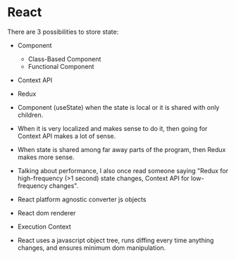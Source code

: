 # React

There are 3 possibilities to store state:
- Component
    - Class-Based Component
    - Functional Component
- Context API
- Redux

- Component (useState) when the state is local or it is shared with only children.

- When it is very localized and makes sense to do it, then going for Context API makes a lot of sense.

- When state is shared among far away parts of the program, then Redux makes more sense.

- Talking about performance, I also once read someone saying "Redux for high-frequency (>1 second) state changes, Context API for low-frequency changes".

- React platform agnostic converter js objects
- React dom renderer
- Execution Context

- React uses a javascript object tree, runs diffing every time anything changes, and ensures minimum dom manipulation.